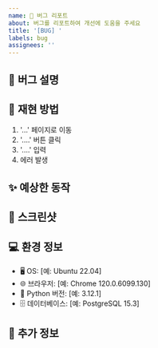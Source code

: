 ```yaml
---
name: 🐛 버그 리포트
about: 버그를 리포트하여 개선에 도움을 주세요
title: '[BUG] '
labels: bug
assignees: ''
---
```


## 🎯 버그 설명
<!-- 버그에 대한 명확하고 간단한 설명을 작성해주세요 -->

## 🔄 재현 방법
<!-- 버그를 재현하기 위한 단계를 작성해주세요 -->
1. '...' 페이지로 이동
2. '....' 버튼 클릭
3. '....' 입력
4. 에러 발생

## ✨ 예상한 동작
<!-- 예상했던 정상적인 동작에 대해 명확하고 간단하게 설명해주세요 -->

## 📸 스크린샷
<!-- 가능한 경우, 문제를 설명하는데 도움이 되는 스크린샷을 첨부해주세요 -->

## 💻 환경 정보
 - 🖥️ OS: [예: Ubuntu 22.04]
 - 🌐 브라우저: [예: Chrome 120.0.6099.130]
 - 🐍 Python 버전: [예: 3.12.1]
 - 🗄️ 데이터베이스: [예: PostgreSQL 15.3]

## 📝 추가 정보
<!-- 여기에 문제에 대한 다른 맥락이나 스크린샷을 추가해주세요 --> 